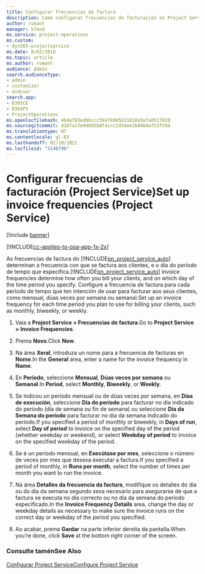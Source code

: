 ```yaml
---
title: Configurar frecuencias da factura
description: Como configurar frecuencias de facturación en Project Service
author: rumant
manager: kfend
ms.service: project-operations
ms.custom:
- dyn365-projectservice
ms.date: 8/03/2018
ms.topic: article
ms.author: rumant
audience: Admin
search.audienceType:
- admin
- customizer
- enduser
search.app:
- D365CE
- D365PS
- ProjectOperations
ms.openlocfilehash: 4b4e783edbbccc59476965b11818a3e7a0517020
ms.sourcegitcommit: 418fa1fe9d605b8faccc2d5dee1b04b4e753f194
ms.translationtype: HT
ms.contentlocale: gl-ES
ms.lasthandoff: 02/10/2021
ms.locfileid: "5146796"
---
```

# <a name="set-up-invoice-frequencies-project-service"></a><span data-ttu-id="10e7f-103">Configurar frecuencias de facturación (Project Service)</span><span class="sxs-lookup"><span data-stu-id="10e7f-103">Set up invoice frequencies (Project Service)</span></span>

[!include [banner](../includes/psa-now-project-operations.md)]

[!INCLUDE[cc-applies-to-psa-app-1x-2x](../includes/cc-applies-to-psa-app-1x-2x.md)]

<span data-ttu-id="10e7f-104">As frecuencias de factura do [!INCLUDE[pn_project_service_auto](../includes/pn-project-service-auto.md)] determinan a frecuencia con que se factura aos clientes, e o día do período de tempo que especifica.</span><span class="sxs-lookup"><span data-stu-id="10e7f-104">[!INCLUDE[pn_project_service_auto](../includes/pn-project-service-auto.md)] invoice frequencies determine how often you bill your clients, and on which day of the time period you specify.</span></span> <span data-ttu-id="10e7f-105">Configure a frecuencia de factura para cada período de tempo que ten intención de usar para facturar aos seus clientes, como mensual, dúas veces por semana ou semanal.</span><span class="sxs-lookup"><span data-stu-id="10e7f-105">Set up an invoice frequency for each time period you plan to use for billing your clients, such as monthly, biweekly, or weekly.</span></span>  
  
1.  <span data-ttu-id="10e7f-106">Vaia a **Project Service > Frecuencias de factura**.</span><span class="sxs-lookup"><span data-stu-id="10e7f-106">Go to **Project Service > Invoice Frequencies**.</span></span>  
  
2.  <span data-ttu-id="10e7f-107">Prema **Novo**.</span><span class="sxs-lookup"><span data-stu-id="10e7f-107">Click **New**.</span></span>  
  
3.  <span data-ttu-id="10e7f-108">Na área **Xeral**, introduza un nome para a frecuencia de facturas en **Nome**.</span><span class="sxs-lookup"><span data-stu-id="10e7f-108">In the **General** area, enter a name for the invoice frequency in **Name**.</span></span>  
  
4.  <span data-ttu-id="10e7f-109">En **Período**, seleccione **Mensual**, **Dúas veces por semana** ou **Semanal**.</span><span class="sxs-lookup"><span data-stu-id="10e7f-109">In **Period**, select **Monthly**, **Biweekly**, or **Weekly**.</span></span>  
  
5.  <span data-ttu-id="10e7f-110">Se indicou un período mensual ou de dúas veces por semana, en **Días de execución**, seleccione **Día do período** para facturar no día indicado do período (día de semana ou fin de semana) ou seleccione **Día da Semana do período** para facturar no día da semana indicado do período.</span><span class="sxs-lookup"><span data-stu-id="10e7f-110">If you specified a period of monthly or biweekly, in **Days of run**, select **Day of period** to invoice on the specified day of the period (whether weekday or weekend), or select **Weekday of period** to invoice on the specified weekday of the period.</span></span>  
  
6.  <span data-ttu-id="10e7f-111">Se é un período mensual, en **Execútase por mes**, seleccione o número de veces por mes que desexa executar a factura.</span><span class="sxs-lookup"><span data-stu-id="10e7f-111">If you specified a period of monthly, in **Runs per month**, select the number of times per month you want to run the invoice.</span></span>  
  
7.  <span data-ttu-id="10e7f-112">Na área **Detalles da frecuencia da factura**, modifique os detalles do día ou do día da semana segundo sexa necesario para asegurarse de que a factura se executa no día correcto ou no día da semana do período especificado.</span><span class="sxs-lookup"><span data-stu-id="10e7f-112">In the **Invoice Frequency Details** area, change the day or weekday details as necessary to make sure the invoice runs on the correct day or weekday of the period you specified.</span></span>  
  
8.  <span data-ttu-id="10e7f-113">Ao acabar, prema **Gardar** na parte inferior dereita da pantalla.</span><span class="sxs-lookup"><span data-stu-id="10e7f-113">When you’re done, click **Save** at the bottom right corner of the screen.</span></span>  
  
### <a name="see-also"></a><span data-ttu-id="10e7f-114">Consulte tamén</span><span class="sxs-lookup"><span data-stu-id="10e7f-114">See Also</span></span>  
 [<span data-ttu-id="10e7f-115">Configurar Project Service</span><span class="sxs-lookup"><span data-stu-id="10e7f-115">Configure Project Service</span></span>](../psa/configure.md)
